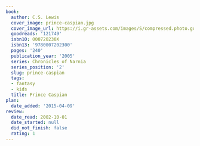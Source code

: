```yaml
---
book:
  author: C.S. Lewis
  cover_image: prince-caspian.jpg
  cover_image_url: https://i.gr-assets.com/images/S/compressed.photo.goodreads.com/books/1308814880l/121749._SX98_.jpg
  goodreads: '121749'
  isbn10: 000720230X
  isbn13: '9780007202300'
  pages: '240'
  publication_year: '2005'
  series: Chronicles of Narnia
  series_position: '2'
  slug: prince-caspian
  tags:
  - fantasy
  - kids
  title: Prince Caspian
plan:
  date_added: '2015-04-09'
review:
  date_read: 2002-10-01
  date_started: null
  did_not_finish: false
  rating: 1
---
```

